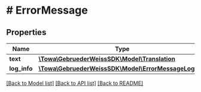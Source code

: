 # # ErrorMessage

## Properties

Name | Type | Description | Notes
------------ | ------------- | ------------- | -------------
**text** | [**\Towa\GebruederWeissSDK\Model\Translation**](Translation.md) |  | [optional]
**log_info** | [**\Towa\GebruederWeissSDK\Model\ErrorMessageLogInfo**](ErrorMessageLogInfo.md) |  | [optional]

[[Back to Model list]](../../README.md#models) [[Back to API list]](../../README.md#endpoints) [[Back to README]](../../README.md)
